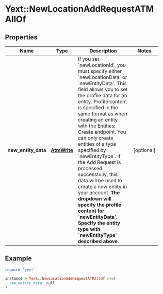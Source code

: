# Yext::NewLocationAddRequestATMAllOf

## Properties

| Name | Type | Description | Notes |
| ---- | ---- | ----------- | ----- |
| **new_entity_data** | [**AtmWrite**](AtmWrite.md) | If you set &#x60;newLocationId&#x60;, you must specify either &#x60;newLocationData&#x60; or &#x60;newEntityData&#x60;.  This field allows you to set the profile data for an entity. Profile content is specified in the same format as when creating an entity with the Entities: Create endpoint. You can only create entities of a type specified by &#x60;newEntityType&#x60;.  If the Add Request is processed successfully, this data will be used to create a new entity in your account.  **The dropdown will specify the profile content for &#x60;newEntityData&#x60;. Specify the entity type with &#x60;newEntityType&#x60; described above.**  | [optional] |

## Example

```ruby
require 'yext'

instance = Yext::NewLocationAddRequestATMAllOf.new(
  new_entity_data: null
)
```

